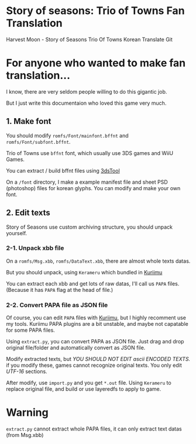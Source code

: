 # Story of seasons: Trio of Towns Fan Translation
Harvest Moon - Story of Seasons Trio Of Towns Korean Translate Git

# For anyone who wanted to make fan translation...
I know, there are very seldom people willing to do this gigantic job.

But I just write this documentaion who loved this game very much.

## 1. Make font
You should modify `romfs/Font/mainfont.bffnt` and `romfs/Font/subfont.bffnt`.

Trio of Towns use `bffnt` font, which usually use 3DS games and WiiU Games.

You can extract / build bffnt files using [3dsTool](https://github.com/ObsidianX/3dstools)

On a `/font` directory, I make a example manifest file and sheet PSD (photoshop) files for korean glyphs. You can modify and make your own font.


## 2. Edit texts
Story of Seasons use custom archiving structure, you should unpack yourself.

### 2-1. Unpack xbb file
On a `romfs/Msg.xbb`, `romfs/DataText.xbb`, there are almost whole texts datas.

But you should unpack, using `Kerameru` which bundled in [Kuriimu](https://github.com/IcySon55/Kuriimu) 

You can extract each xbb and get lots of raw datas, I'll call us `PAPA` files. (Because it has `PAPA` flag at the head of file.)

### 2-2. Convert PAPA file as JSON file
Of course, you can edit `PAPA` files with [Kuriimu](https://github.com/IcySon55/Kuriimu), but I highly recomment use my tools. Kuriimu PAPA plugins are a bit unstable, and maybe not capatable for some PAPA files.

Using `extract.py`, you can convert PAPA as JSON file. Just drag and drop original file/folder and automatically convert as JSON file.

Modify extracted texts, but *YOU SHOULD NOT EDIT ascii ENCODED TEXTS.* if you modify these, games cannot recognize original texts. You only edit *UTF-16* sections.

After modify, use `import.py` and you get `*.out` file. Using `Kerameru` to replace original file, and build or use layeredfs to apply to game.

# Warning
`extract.py` cannot extract whole PAPA files, it can only extract text datas (from Msg.xbb)